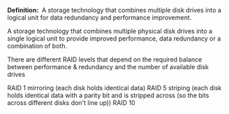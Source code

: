 **Definition:** 
 A storage technology that combines multiple disk drives into a logical unit for data redundancy and performance improvement.

A storage technology that combines multiple physical disk drives into a single logical unit to provide improved performance, data redundancy or a combination of both.

There are different RAID levels that depend on the required balance between performance & redundancy and the number of available disk drives

RAID 1 mirroring (each disk holds identical data)
RAID 5 striping (each disk holds identical data with a parity bit and is stripped across (so the bits across different disks don't line up))
RAID 10